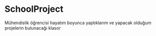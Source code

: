 # SchoolProject
Mühendislik öğrencisi hayatım boyunca yaptıklarım ve yapacak olduğum projelerin bulunacağı klasor
